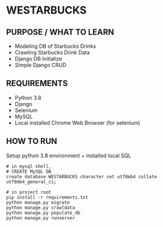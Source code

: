 # WESTARBUCKS

## PURPOSE / WHAT TO LEARN
- Modeling DB of Starbucks Drinks
- Crawling Starbucks Drink Data
- Django DB Initialize
- Simple Django CRUD

## REQUIREMENTS
- Python 3.8
- Django
- Selenium
- MySQL
- Local installed Chrome Web Browser (for selenium)
  
## HOW TO RUN
Setup python 3.8 environment + installed local SQL

```mysql
# in mysql shell,
# CREATE MySQL DB
create database WESTARBUCKS character set utf8mb4 collate utf8mb4_general_ci;
```

```shell
# in project root
pip install -r requirements.txt
python manage.py migrate
python manage.py crawldata
python manage.py populate_db
python manage.py runserver
```